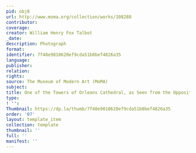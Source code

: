 ```yaml
---
pid: obj8
url: http://www.moma.org/collection/works/108288
contributor: 
coverage: 
creator: William Henry Fox Talbot
_date: 
description: Photograph
format: 
identifier: 7f48e9810620ef9cda51b0bef4826a35
language: 
publisher: 
relation: 
rights: 
source: The Museum of Modern Art (MoMA)
subject: 
title: One of the Towers of Orleans Cathedral, as Seen from the Opposite Tower
type: 
! '': 
Thumbnail: https://dp.la/thumb/7f48e9810620ef9cda51b0bef4826a35
order: '07'
layout: template_item
collection: template
thumbnail: ''
full: ''
manifest: ''
---
```

